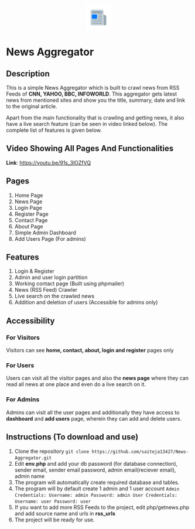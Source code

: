 <p align="center"><img src="images/favicon.ico"></p>

# News Aggregator

## Description
This is a simple News Aggregator which is built to crawl news from RSS Feeds of **CNN, YAHOO, BBC, INFOWORLD**. This aggregator gets latest news from mentioned sites and show you the title, summary, date and link to the original article.

Apart from the main functionality that is crawling and getting news, it also have a live search feature (can be seen in video linked below). The complete list of features is given below.

## Video Showing All Pages And Functionalities
**Link**: https://youtu.be/91s_3lOZfVQ 

## Pages
1. Home Page
2. News Page
3. Login Page
4. Register Page
5. Contact Page
6. About Page
7. Simple Admin Dashboard
8. Add Users Page (For admins)

## Features
1. Login & Register
2. Admin and user login partition
3. Working contact page (Built using phpmailer)
4. News (RSS Feed) Crawler
5. Live search on the crawled news
6. Addition and deletion of users (Accessible for admins only)

## Accessibility

### For Visitors
Visitors can see **home, contact, about, login and register** pages only

### For Users
Users can visit all the visitor pages and also the **news page** where they can read all news at one place and even do a live search on it.

### For Admins
Admins can visit all the user pages and additionally they have access to **dashboard** and **add users** page, wherein they can add and delete users.

## Instructions (To download and use)

1. Clone the repository `git clone https://github.com/saiteja13427/News-Aggregator.git`
2. Edit **env.php** and add your db password (for database connection), sender email, sender email password, admin email(reciever email), admin name
3. The program will automatically create required database and tables.
4. The program will by default create 1 admin and 1 user account
    `Admin Credentials:
        Username: admin
        Password: admin
    User Credentials:
        Username: user
        Password: user`
5. If you want to add more RSS Feeds to the project, edit php/getnews.php and add source name and urls in **rss_urls**
6. The project will be ready for use.

